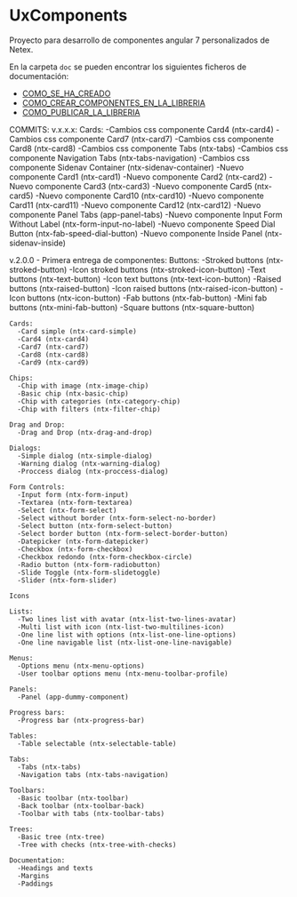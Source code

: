 # UxComponents

Proyecto para desarrollo de componentes angular 7 personalizados de Netex.

En la carpeta `doc` se pueden encontrar los siguientes ficheros de documentación:

* [COMO_SE_HA_CREADO](doc/COMO_SE_HA_CREADO.md)
* [COMO_CREAR_COMPONENTES_EN_LA_LIBRERIA](doc/COMO_CREAR_COMPONENTES_EN_LA_LIBRERIA.md)
* [COMO_PUBLICAR_LA_LIBRERIA](doc/COMO_PUBLICAR_LA_LIBRERIA.md)


COMMITS:
  v.x.x.x:
    Cards:
      -Cambios css componente Card4 (ntx-card4)
      -Cambios css componente Card7 (ntx-card7)
      -Cambios css componente Card8 (ntx-card8)
      -Cambios css componente Tabs (ntx-tabs)
      -Cambios css componente Navigation Tabs (ntx-tabs-navigation)
      -Cambios css componente Sidenav Container (ntx-sidenav-container)
      -Nuevo componente Card1 (ntx-card1)
      -Nuevo componente Card2 (ntx-card2)
      -Nuevo componente Card3 (ntx-card3)
      -Nuevo componente Card5 (ntx-card5)
      -Nuevo componente Card10 (ntx-card10)
      -Nuevo componente Card11 (ntx-card11)
      -Nuevo componente Card12 (ntx-card12)
      -Nuevo componente Panel Tabs (app-panel-tabs)
      -Nuevo componente Input Form Without Label (ntx-form-input-no-label)
      -Nuevo componente Speed Dial Button (ntx-fab-speed-dial-button)
      -Nuevo componente Inside Panel (ntx-sidenav-inside)


  v.2.0.0 - Primera entrega de componentes:
    Buttons:
      -Stroked buttons (ntx-stroked-button)
      -Icon stroked buttons (ntx-stroked-icon-button)
      -Text buttons (ntx-text-button)
      -Icon text buttons (ntx-text-icon-button)
      -Raised buttons (ntx-raised-button)
      -Icon raised buttons (ntx-raised-icon-button)
      -Icon buttons (ntx-icon-button)
      -Fab buttons (ntx-fab-button)
      -Mini fab buttons (ntx-mini-fab-button)
      -Square buttons (ntx-square-button)

    Cards:
      -Card simple (ntx-card-simple)
      -Card4 (ntx-card4)
      -Card7 (ntx-card7)
      -Card8 (ntx-card8)
      -Card9 (ntx-card9)

    Chips:
      -Chip with image (ntx-image-chip)
      -Basic chip (ntx-basic-chip)
      -Chip with categories (ntx-category-chip)
      -Chip with filters (ntx-filter-chip)

    Drag and Drop:
      -Drag and Drop (ntx-drag-and-drop)

    Dialogs:
      -Simple dialog (ntx-simple-dialog)
      -Warning dialog (ntx-warning-dialog)
      -Proccess dialog (ntx-proccess-dialog)

    Form Controls:
      -Input form (ntx-form-input)
      -Textarea (ntx-form-textarea)
      -Select (ntx-form-select)
      -Select without border (ntx-form-select-no-border)
      -Select button (ntx-form-select-button)
      -Select border button (ntx-form-select-border-button)
      -Datepicker (ntx-form-datepicker)
      -Checkbox (ntx-form-checkbox)
      -Checkbox redondo (ntx-form-checkbox-circle)
      -Radio button (ntx-form-radiobutton)
      -Slide Toggle (ntx-form-slidetoggle)
      -Slider (ntx-form-slider)

    Icons

    Lists:
      -Two lines list with avatar (ntx-list-two-lines-avatar)
      -Multi list with icon (ntx-list-two-multilines-icon)
      -One line list with options (ntx-list-one-line-options)
      -One line navigable list (ntx-list-one-line-navigable)

    Menus:
      -Options menu (ntx-menu-options)
      -User toolbar options menu (ntx-menu-toolbar-profile)

    Panels:
      -Panel (app-dummy-component)

    Progress bars:
      -Progress bar (ntx-progress-bar)

    Tables:
      -Table selectable (ntx-selectable-table)

    Tabs:
      -Tabs (ntx-tabs)
      -Navigation tabs (ntx-tabs-navigation)

    Toolbars:
      -Basic toolbar (ntx-toolbar)
      -Back toolbar (ntx-toolbar-back)
      -Toolbar with tabs (ntx-toolbar-tabs)

    Trees:
      -Basic tree (ntx-tree)
      -Tree with checks (ntx-tree-with-checks)

    Documentation:
      -Headings and texts
      -Margins
      -Paddings

